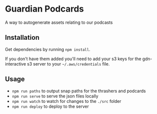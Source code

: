 Guardian Podcards
========================

A way to autogenerate assets relating to our podcasts

## Installation

Get dependencies by running `npm install`. 

If you don't have them added you'll need to add your s3 keys for the gdn-interactive s3 server to your `~/.aws/credentials` file.

## Usage

* `npm run paths` to output snap paths for the thrashers and podcards
* `npm run serve` to serve the json files locally
* `npm run watch` to watch for changes to the `./src` folder
* `npm run deploy` to deploy to the server
